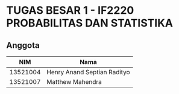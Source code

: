 # TUGAS BESAR 1 - IF2220 PROBABILITAS DAN STATISTIKA
## Anggota
| NIM      | Nama                        |
| -------- | --------------------------- |
| 13521004 | Henry Anand Septian Radityo |
| 13521007 | Matthew Mahendra            |
